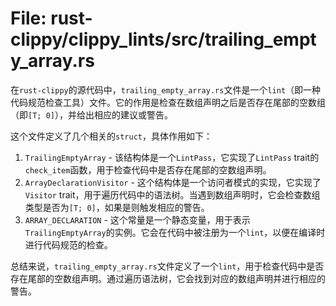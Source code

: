 # File: rust-clippy/clippy_lints/src/trailing_empty_array.rs

在`rust-clippy`的源代码中，`trailing_empty_array.rs`文件是一个`lint`（即一种代码规范检查工具）文件。它的作用是检查在数组声明之后是否存在尾部的空数组（即`[T; 0]`），并给出相应的建议或警告。

这个文件定义了几个相关的`struct`，具体作用如下：

1. `TrailingEmptyArray` - 该结构体是一个`LintPass`，它实现了`LintPass` trait的`check_item`函数，用于检查代码中是否存在尾部的空数组声明。
2. `ArrayDeclarationVisitor` - 这个结构体是一个访问者模式的实现，它实现了`Visitor` trait，用于遍历代码中的语法树。当遇到数组声明时，它会检查数组类型是否为`[T; 0]`，如果是则触发相应的警告。
3. `ARRAY_DECLARATION` - 这个常量是一个静态变量，用于表示`TrailingEmptyArray`的实例。它会在代码中被注册为一个`lint`，以便在编译时进行代码规范的检查。

总结来说，`trailing_empty_array.rs`文件定义了一个`lint`，用于检查代码中是否存在尾部的空数组声明。通过遍历语法树，它会找到对应的数组声明并进行相应的警告。

